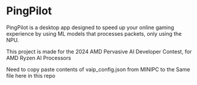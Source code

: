 # PingPilot

PingPilot is a desktop app designed to speed up your online gaming experience by using ML models that processes packets, only using the NPU.

This project is made for the 2024 AMD Pervasive AI Developer Contest, for AMD Ryzen AI Processors


Need to copy paste contents of vaip_config.json from MINIPC to the Same file here in this repo